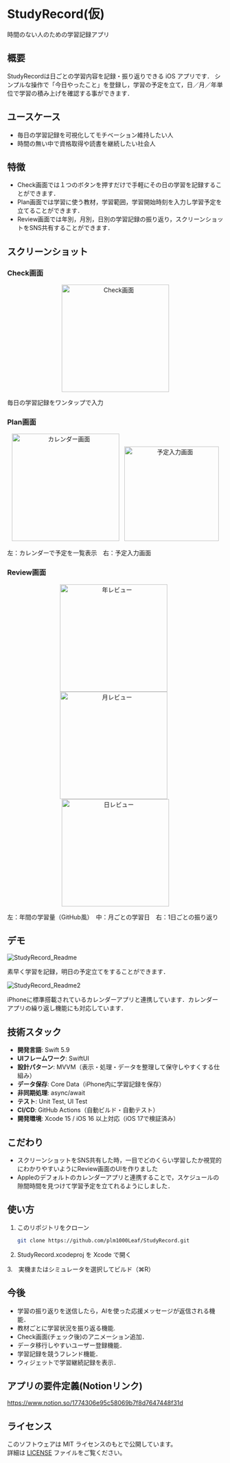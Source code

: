# StudyRecord(仮)
時間のない人のための学習記録アプリ

## 概要
StudyRecordは日ごとの学習内容を記録・振り返りできる iOS アプリです． 
シンプルな操作で「今日やったこと」を登録し，学習の予定を立て，日／月／年単位で学習の積み上げを確認する事ができます．

## ユースケース
- 毎日の学習記録を可視化してモチベーション維持したい人
- 時間の無い中で資格取得や読書を継続したい社会人

## 特徴
- Check画面では１つのボタンを押すだけで手軽にその日の学習を記録することができます．
- Plan画面では学習に使う教材，学習範囲，学習開始時刻を入力し学習予定を立てることができます．
- Review画面では年別，月別，日別の学習記録の振り返り，スクリーンショットをSNS共有することができます．

## スクリーンショット 

### Check画面
<p align="center">
<img src="assets/check.png" alt="Check画面" width="250">
</p>
<p>毎日の学習記録をワンタップで入力</p>

### Plan画面
<p align="center">
  <img src="assets/calendarPlan.png" alt="カレンダー画面" width="250" style="margin-right:8px;">
  <img src="assets/inputPlan.png" alt="予定入力画面" width="220">
</p>
<p>左：カレンダーで予定を一覧表示　右：予定入力画面</p>

### Review画面
<p align="center">
  <img src="assets/yearReview.png" alt="年レビュー" width="250" style="margin-right:8px;">
  <img src="assets/monthReview.png" alt="月レビュー" width="250" style="margin-right:8px;">
  <img src="assets/dayReview.png" alt="日レビュー" width="250">
</p>
<p>左：年間の学習量（GitHub風）　中：月ごとの学習日　右：1日ごとの振り返り</p>

## デモ

![StudyRecord_Readme](https://github.com/user-attachments/assets/61db3a3f-6888-4eea-9dd3-6f08b886ccb7)

素早く学習を記録，明日の予定立てをすることができます．

![StudyRecord_Readme2](https://github.com/user-attachments/assets/60ca93dd-e834-4664-81ce-2b9d1635847d)

iPhoneに標準搭載されているカレンダーアプリと連携しています．カレンダーアプリの繰り返し機能にも対応しています．

## 技術スタック
- **開発言語**: Swift 5.9
- **UIフレームワーク**: SwiftUI
- **設計パターン**: MVVM（表示・処理・データを整理して保守しやすくする仕組み）
- **データ保存**: Core Data（iPhone内に学習記録を保存）
- **非同期処理**: async/await
- **テスト**: Unit Test, UI Test
- **CI/CD**: GitHub Actions（自動ビルド・自動テスト）
- **開発環境**: Xcode 15 / iOS 16 以上対応（iOS 17で検証済み）
  
## こだわり
- スクリーンショットをSNS共有した時，一目でどのくらい学習したか視覚的にわかりやすいようにReview画面のUIを作りました
- Appleのデフォルトのカレンダーアプリと連携することで，スケジュールの隙間時間を見つけて学習予定を立てれるようにしました．

## 使い方
1. このリポジトリをクローン  
   ```bash
   git clone https://github.com/plm1000Leaf/StudyRecord.git

2. StudyRecord.xcodeproj を Xcode で開く

 3.　実機またはシミュレータを選択してビルド（⌘R）

## 今後
- 学習の振り返りを送信したら，AIを使った応援メッセージが返信される機能．
- 教材ごとに学習状況を振り返る機能.
- Check画面(チェック後)のアニメーション追加．
- データ移行しやすいユーザー登録機能．
- 学習記録を競うフレンド機能．
- ウィジェットで学習継続記録を表示．

## アプリの要件定義(Notionリンク)
https://www.notion.so/1774306e95c58069b7f8d7647448f31d

## ライセンス
このソフトウェアは MIT ライセンスのもとで公開しています。  
詳細は [LICENSE](LICENSE) ファイルをご覧ください。
